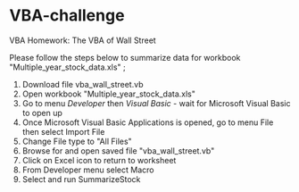 # VBA-challenge
VBA Homework: The VBA of Wall Street

Please follow the steps below to summarize data for workbook "Multiple_year_stock_data.xls" ;
1. Download file vba_wall_street.vb 
2. Open workbook "Multiple_year_stock_data.xls"
3. Go to menu _Developer_ then _Visual Basic_ - wait for Microsoft Visual Basic to open up
4. Once Microsoft Visual Basic Applications is opened, go to menu File then select Import File
5. Change File type to "All Files" 
6. Browse for and open saved file "vba_wall_street.vb"
7. Click on Excel icon to return to worksheet
8. From Developer menu select Macro
9. Select and run SummarizeStock

